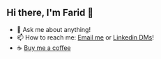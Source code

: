 ## Hi there, I'm Farid 👋

- 💬 Ask me about anything!
- 📫 How to reach me: [Email me](mailto:faridhaghgooyan@gmail.com) or [Linkedin DMs](https://www.linkedin.com/in/farid-haghgooyan/)!
- ☕ [Buy me a coffee](https://www.buymeacoffee.com/mrhaghgooyan)
